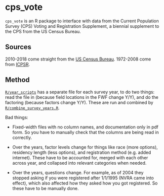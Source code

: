 
<!-- README.md is generated from README.Rmd. Please edit that file -->

# cps\_vote

<!-- badges: start -->

<!-- badges: end -->

`cps_vote` is an R package to interface with data from the Current
Population Survey (CPS) Voting and Registration Supplement, a biennial
supplement to the CPS from the US Census Bureau.

## Sources

2010-2018 come straight from the [US Census
Bureau](https://thedataweb.rm.census.gov/ftp/cps_ftp.html). 1972-2008
come from
[ICPSR](https://www.icpsr.umich.edu/icpsrweb/ICPSR/series/24/studies).

## Method

[`R/year_scripts`](R/year_scripts/) has a separate file for each survey
year, to do two things: read the file in (because field locations in the
FWF change Y/Y), and do the factoring (because factors change Y/Y).
These are run and combined by
[`R/combine_survey_years.R`](R/combine_survey_years.R).

Bad things:

  - Fixed-width files with no column names, and documentation only in
    pdf form. So you have to manually check that the columns are being
    read in correctly.

  - Over the years, factor levels change for things like race (more
    options), residency length (less options), and registration method
    (e.g. added internet). These have to be accounted for, merged with
    each other across year, and collapsed into relevant categories when
    needed.

  - Over the years, questions change. For example, as of 2004 they
    stopped asking if you were registered after 1/1/1995 (NVRA came into
    effect), which also affected how they asked how you got registered.
    So these have to be manually done.
